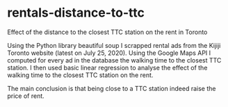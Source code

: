 # rentals-distance-to-ttc
Effect of the distance to the closest TTC station on the rent in Toronto


Using the Python library beautiful soup I scrapped rental ads from the Kijiji Toronto website (latest on July 25, 2020). Using the Google Maps API I computed for every ad in the database the walking time to the closest TTC station. I then used basic linear regression to analyse the effect of the walking time to the closest TTC station on the rent. 

The main conclusion is that being close to a TTC station indeed raise the price of rent. 
